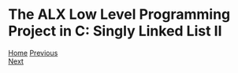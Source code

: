 # The ALX Low Level Programming Project in C: Singly Linked List II











[Home](/../../)
[Previous](../0x12-singly_linked_lists/)                                   
[Next](../0x14-bit_manipulation/)